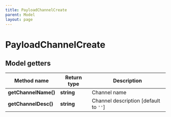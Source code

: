 ```yaml
---
title: PayloadChannelCreate
parent: Model
layout: page
---
```


# PayloadChannelCreate

## Model getters

Method name | Return type | Description
------------ | ------------- | -------------
**getChannelName()** | **string** | Channel name
**getChannelDesc()** | **string** | Channel description [default to `''`]

